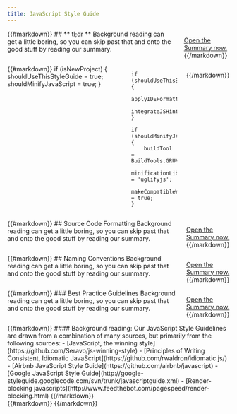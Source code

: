 ```yaml
---
title: JavaScript Style Guide
---
```

<div class='row'>
<div class='large-4 columns'>
{{#markdown}}
## ** tl;dr **
Background reading can get a little boring, so you can skip past that and onto the good stuff by reading our summary.

<a href='summary.html' class='button'>Open the Summary now.</a>
{{/markdown}}
</div>
<div class='large-8 columns'>
{{#markdown}}
    if (isNewProject) {
        shouldUseThisStyleGuide = true;
        shouldMinifyJavaScript = true;
    }

    if (shouldUseThisStyleGuide) {
        applyIDEFormattingPreferences();
        integrateJSHintFile();
    }

    if (shouldMinifyJavaScript) {
        buildTool = BuildTools.GRUNT;
        minificationLibrary = 'uglifyjs';
        makeCompatibleWithOldIE = true;
    }
{{/markdown}}
</div>
</div>

<div class='row' style='margin-top:1em'>
<div class='large-6 columns'>
{{#markdown}}
## Source Code Formatting
Background reading can get a little boring, so you can skip past that and onto the good stuff by reading our summary.

<a href='summary.html' class='button'>Open the Summary now.</a>
{{/markdown}}
</div>

<div class='large-6 columns'>
{{#markdown}}
## Naming Conventions
Background reading can get a little boring, so you can skip past that and onto the good stuff by reading our summary.

<a href='naming-conventions.html' class='button'>Open the Summary now.</a>
{{/markdown}}
</div>

</div>
<div class='row'>
<div class='large-12 columns'>
{{#markdown}}
### Best Practice Guidelines
Background reading can get a little boring, so you can skip past that and onto the good stuff by reading our summary.

<a href='summary.html' class='button'>Open the Summary now.</a>
{{/markdown}}
</div>
</div>
<div class='row'>
<div class='large-6 columns'>
{{#markdown}}
#### Background reading:
Our JavaScript Style Guidelines are drawn from a combination of many sources, but primarily from the following sources:
- [JavaScript, the winning style](https://github.com/Seravo/js-winning-style)
- [Principles of Writing Consistent, Idiomatic JavaScript](https://github.com/rwaldron/idiomatic.js/)
- [Airbnb JavaScript Style Guide](https://github.com/airbnb/javascript)
- [Google JavaScript Style Guide](http://google-styleguide.googlecode.com/svn/trunk/javascriptguide.xml)
- [Render-blocking javascripts](http://www.feedthebot.com/pagespeed/render-blocking.html)
{{/markdown}}
</div>

<div class='large-6 columns'>
{{#markdown}}
{{/markdown}}
</div>
</div>